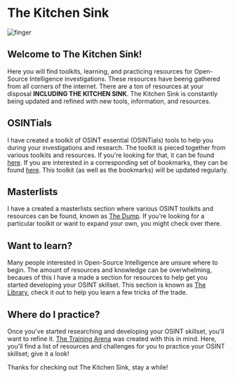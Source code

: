 # The Kitchen Sink
![finger](https://github.com/user-attachments/assets/a8e77d5b-a889-4fc7-a475-6938b88102f8)

## Welcome to The Kitchen Sink!
Here you will find toolkits, learning, and practicing resources for Open-Source Intelligence investigations. These resources have beeng gathered from all corners of the internet. There are a ton of resources at your disposal **INCLUDING THE KITCHEN SINK**. The Kitchen Sink is constantly being updated and refined with new tools, information, and resources.

## OSINTials
I have created a toolkit of OSINT essential (OSINTials) tools to help you during your investigations and research. The toolkit is pieced together from various toolkits and resources. If you're looking for that, it can be found [here](https://github.com/OSINTI4L/The-Kitchen-Sink/blob/main/OSINTials.md). If you are interested in a corresponding set of bookmarks, they can be found [here](https://github.com/OSINTI4L/The-Kitchen-Sink/blob/main/Bookmarks/OSINTialBookmarks.html). This toolkit (as well as the bookmarks) will be updated regularly.

## Masterlists
I have a created a masterlists section where various OSINT toolkits and resources can be found, known as [The Dump](https://github.com/OSINTI4L/The-Kitchen-Sink/blob/main/Masterlists.md). If you're looking for a particular toolkit or want to expand your own, you might check over there.

## Want to learn?
Many people interested in Open-Source Intelligence are unsure where to begin. The amount of resources and knowledge can be overwhelming, becaues of this I have a made a section for resources to help get you started developing your OSINT skillset. This section is known as [The Library](https://github.com/OSINTI4L/The-Kitchen-Sink/blob/main/Learn.md), check it out to help you learn a few tricks of the trade.

## Where do I practice?
Once you've started researching and developing your OSINT skillset, you'll want to refine it. [The Training Arena](https://github.com/OSINTI4L/The-Kitchen-Sink/blob/main/Practice.md) was created with this in mind. Here, you'll find a list of resources and challenges for you to practice your OSINT skillset; give it a look!

Thanks for checking out The Kitchen Sink, stay a while!
